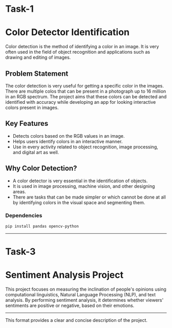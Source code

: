# Task-1

# Color Detector Identification

Color detection is the method of identifying a color in an image. It is very often used in the field of object recognition and applications such as drawing and editing of images.

## Problem Statement

The color detection is very useful for getting a specific color in the images. There are multiple colos that can be present in a photograph up to 16 million in an RGB spectrum. The project aims that these colors can be detected and identified with accuracy while developing an app for looking interactive colors present in images.

## Key Features 
- Detects colors based on the RGB values in an image.
- Helps users identify colors in an interactive manner.
- Use in every activity related to object recognition, image processing, and digital art as well.

## Why Color Detection?
- A color detector is very essential in the identification of objects.
- It is used in image processing, machine vision, and other designing areas.
- There are tasks that can be made simpler or which cannot be done at all by identifying colors in the visual space and segmenting them.

  
### Dependencies
```bash
pip install pandas opencv-python
```


---
# Task-3

# Sentiment Analysis Project

This project focuses on measuring the inclination of people's opinions using computational linguistics, Natural Language Processing (NLP), and text analysis. By performing sentiment analysis, it determines whether viewers' sentiments are positive or negative, based on their emotions. 

---

This format provides a clear and concise description of the project.

